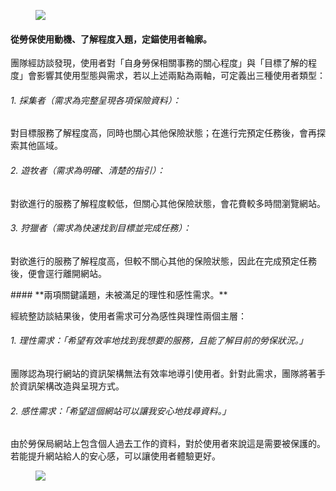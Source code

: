 <figure style="--pos-start: 1; --pos-end: 2; --pos-mob-s: 1; --pos-mob-e: 2;"><img src="/projects/edesk_bil/contentresearch_now.jpg"></figure>

<div class="content" style="--pos-start: 2; --pos-end: 4; --pos-mob-s: 2; --pos-mob-e: 3;">

#### **從勞保使用動機、了解程度入題，定錨使用者輪廓。**
團隊經訪談發現，使用者對「自身勞保相關事務的關心程度」與「目標了解的程度」會影響其使用型態與需求，若以上述兩點為兩軸，可定義出三種使用者類型：

###### 1. 採集者（需求為完整呈現各項保險資料）：
對目標服務了解程度高，同時也關心其他保險狀態；在進行完預定任務後，會再探索其他區域。

###### 2. 遊牧者（需求為明確、清楚的指引）：
對欲進行的服務了解程度較低，但關心其他保險狀態，會花費較多時間瀏覽網站。

###### 3. 狩獵者（需求為快速找到目標並完成任務）：
對欲進行的服務了解程度高，但較不關心其他的保險狀態，因此在完成預定任務後，便會逕行離開網站。


</div>

<div class="content" style="--pos-start: 1; --pos-end: 3; --pos-mob-s: 4; --pos-mob-e: 5;">
#### **兩項關鍵議題，未被滿足的理性和感性需求。**

經統整訪談結果後，使用者需求可分為感性與理性兩個主層：

###### 1. 理性需求：「希望有效率地找到我想要的服務，且能了解目前的勞保狀況。」
團隊認為現行網站的資訊架構無法有效率地導引使用者。針對此需求，團隊將著手於資訊架構改造與呈現方式。

###### 2. 感性需求：「希望這個網站可以讓我安心地找尋資料。」
由於勞保局網站上包含個人過去工作的資料，對於使用者來說這是需要被保護的。若能提升網站給人的安心感，可以讓使用者體驗更好。
</div>

<figure style="--pos-start: 3; --pos-end: 4; --pos-mob-s: 3; --pos-mob-e: 4;"><img src="/projects/edesk_bil/contentresearch_issues.jpg"></figure>

